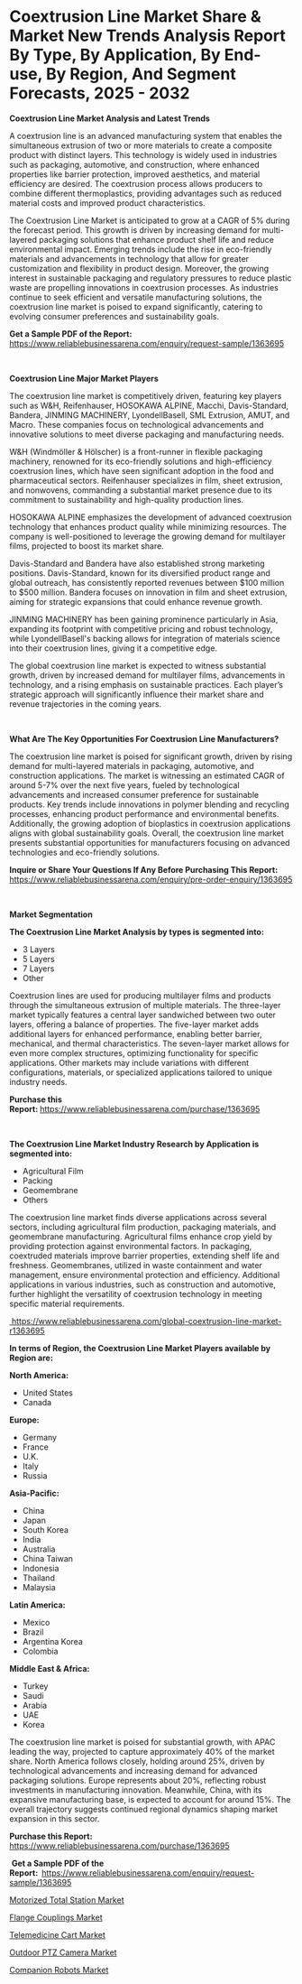 <p><h1>Coextrusion Line Market Share & Market New Trends Analysis Report By Type, By Application, By End-use, By Region, And Segment Forecasts, 2025 - 2032</h1></p><p><strong>Coextrusion Line Market Analysis and Latest Trends</strong></p>
<p><p>A coextrusion line is an advanced manufacturing system that enables the simultaneous extrusion of two or more materials to create a composite product with distinct layers. This technology is widely used in industries such as packaging, automotive, and construction, where enhanced properties like barrier protection, improved aesthetics, and material efficiency are desired. The coextrusion process allows producers to combine different thermoplastics, providing advantages such as reduced material costs and improved product characteristics.</p><p>The Coextrusion Line Market is anticipated to grow at a CAGR of 5% during the forecast period. This growth is driven by increasing demand for multi-layered packaging solutions that enhance product shelf life and reduce environmental impact. Emerging trends include the rise in eco-friendly materials and advancements in technology that allow for greater customization and flexibility in product design. Moreover, the growing interest in sustainable packaging and regulatory pressures to reduce plastic waste are propelling innovations in coextrusion processes. As industries continue to seek efficient and versatile manufacturing solutions, the coextrusion line market is poised to expand significantly, catering to evolving consumer preferences and sustainability goals.</p></p>
<p><strong>Get a Sample PDF of the Report:&nbsp;</strong> <a href="https://www.reliablebusinessarena.com/enquiry/request-sample/1363695?utm_campaign=2198&utm_medium=2&utm_source=Github&utm_content=ia&utm_term=28022025&utm_id=coextrusion-line">https://www.reliablebusinessarena.com/enquiry/request-sample/1363695</a></p>
<p>&nbsp;</p>
<p><strong>Coextrusion Line Major Market Players</strong></p>
<p><p>The coextrusion line market is competitively driven, featuring key players such as W&H, Reifenhauser, HOSOKAWA ALPINE, Macchi, Davis-Standard, Bandera, JINMING MACHINERY, LyondellBasell, SML Extrusion, AMUT, and Macro. These companies focus on technological advancements and innovative solutions to meet diverse packaging and manufacturing needs.</p><p>W&H (Windmöller & Hölscher) is a front-runner in flexible packaging machinery, renowned for its eco-friendly solutions and high-efficiency coextrusion lines, which have seen significant adoption in the food and pharmaceutical sectors. Reifenhauser specializes in film, sheet extrusion, and nonwovens, commanding a substantial market presence due to its commitment to sustainability and high-quality production lines.</p><p>HOSOKAWA ALPINE emphasizes the development of advanced coextrusion technology that enhances product quality while minimizing resources. The company is well-positioned to leverage the growing demand for multilayer films, projected to boost its market share.</p><p>Davis-Standard and Bandera have also established strong marketing positions. Davis-Standard, known for its diversified product range and global outreach, has consistently reported revenues between $100 million to $500 million. Bandera focuses on innovation in film and sheet extrusion, aiming for strategic expansions that could enhance revenue growth.</p><p>JINMING MACHINERY has been gaining prominence particularly in Asia, expanding its footprint with competitive pricing and robust technology, while LyondellBasell's backing allows for integration of materials science into their coextrusion lines, giving it a competitive edge.</p><p>The global coextrusion line market is expected to witness substantial growth, driven by increased demand for multilayer films, advancements in technology, and a rising emphasis on sustainable practices. Each player’s strategic approach will significantly influence their market share and revenue trajectories in the coming years.</p></p>
<p>&nbsp;</p>
<p><strong>What Are The Key Opportunities For Coextrusion Line Manufacturers?</strong></p>
<p><p>The coextrusion line market is poised for significant growth, driven by rising demand for multi-layered materials in packaging, automotive, and construction applications. The market is witnessing an estimated CAGR of around 5-7% over the next five years, fueled by technological advancements and increased consumer preference for sustainable products. Key trends include innovations in polymer blending and recycling processes, enhancing product performance and environmental benefits. Additionally, the growing adoption of bioplastics in coextrusion applications aligns with global sustainability goals. Overall, the coextrusion line market presents substantial opportunities for manufacturers focusing on advanced technologies and eco-friendly solutions.</p></p>
<p><strong>Inquire or Share Your Questions If Any Before Purchasing This Report:</strong> <a href="https://www.reliablebusinessarena.com/enquiry/pre-order-enquiry/1363695?utm_campaign=2198&utm_medium=2&utm_source=Github&utm_content=ia&utm_term=28022025&utm_id=coextrusion-line">https://www.reliablebusinessarena.com/enquiry/pre-order-enquiry/1363695</a></p>
<p>&nbsp;</p>
<p><strong>Market Segmentation</strong></p>
<p><strong>The Coextrusion Line Market Analysis by types is segmented into:</strong></p>
<p><ul><li>3 Layers</li><li>5 Layers</li><li>7 Layers</li><li>Other</li></ul></p>
<p><p>Coextrusion lines are used for producing multilayer films and products through the simultaneous extrusion of multiple materials. The three-layer market typically features a central layer sandwiched between two outer layers, offering a balance of properties. The five-layer market adds additional layers for enhanced performance, enabling better barrier, mechanical, and thermal characteristics. The seven-layer market allows for even more complex structures, optimizing functionality for specific applications. Other markets may include variations with different configurations, materials, or specialized applications tailored to unique industry needs.</p></p>
<p><strong>Purchase this Report:&nbsp;</strong><a href="https://www.reliablebusinessarena.com/purchase/1363695?utm_campaign=2198&utm_medium=2&utm_source=Github&utm_content=ia&utm_term=28022025&utm_id=coextrusion-line">https://www.reliablebusinessarena.com/purchase/1363695</a></p>
<p>&nbsp;</p>
<p><strong>The Coextrusion Line Market Industry Research by Application is segmented into:</strong></p>
<p><ul><li>Agricultural Film</li><li>Packing</li><li>Geomembrane</li><li>Others</li></ul></p>
<p><p>The coextrusion line market finds diverse applications across several sectors, including agricultural film production, packaging materials, and geomembrane manufacturing. Agricultural films enhance crop yield by providing protection against environmental factors. In packaging, coextruded materials improve barrier properties, extending shelf life and freshness. Geomembranes, utilized in waste containment and water management, ensure environmental protection and efficiency. Additional applications in various industries, such as construction and automotive, further highlight the versatility of coextrusion technology in meeting specific material requirements.</p></p>
<p><a href="https://www.reliablebusinessarena.com/global-coextrusion-line-market-r1363695?utm_campaign=2198&utm_medium=2&utm_source=Github&utm_content=ia&utm_term=28022025&utm_id=coextrusion-line">&nbsp;https://www.reliablebusinessarena.com/global-coextrusion-line-market-r1363695</a></p>
<p><strong>In terms of Region, the Coextrusion Line Market Players available by Region are:</strong></p>
<p>
    <p> <strong> North America: </strong>
        <ul>
            <li>United States</li>
            <li>Canada</li>
        </ul>
        </p> 
    <p> <strong> Europe: </strong>
        <ul>
            <li>Germany</li>
            <li>France</li>
            <li>U.K.</li>
            <li>Italy</li>
            <li>Russia</li>
        </ul>
        </p> 
    <p> <strong> Asia-Pacific: </strong>
        <ul>
            <li>China</li>
            <li>Japan</li>
            <li>South Korea</li>
            <li>India</li>
            <li>Australia</li>
            <li>China Taiwan</li>
            <li>Indonesia</li>
            <li>Thailand</li>
            <li>Malaysia</li>
        </ul>
        </p> 
    <p> <strong> Latin America: </strong>
        <ul>
            <li>Mexico</li>
            <li>Brazil</li>
            <li>Argentina Korea</li>
            <li>Colombia</li>
        </ul>
        </p> 
    <p> <strong> Middle East & Africa: </strong>
        <ul>
            <li>Turkey</li>
            <li>Saudi</li>
            <li>Arabia</li>
            <li>UAE</li>
            <li>Korea</li>
        </ul>
    </p>
    </p>
<p><p>The coextrusion line market is poised for substantial growth, with APAC leading the way, projected to capture approximately 40% of the market share. North America follows closely, holding around 25%, driven by technological advancements and increasing demand for advanced packaging solutions. Europe represents about 20%, reflecting robust investments in manufacturing innovation. Meanwhile, China, with its expansive manufacturing base, is expected to account for around 15%. The overall trajectory suggests continued regional dynamics shaping market expansion in this sector.</p></p>
<p><strong>Purchase this Report: </strong><a href="https://www.reliablebusinessarena.com/purchase/1363695?utm_campaign=2198&utm_medium=2&utm_source=Github&utm_content=ia&utm_term=28022025&utm_id=coextrusion-line">https://www.reliablebusinessarena.com/purchase/1363695</a></p>
<p>&nbsp;<strong>Get a Sample PDF of the Report:&nbsp;&nbsp;</strong><a href="https://www.reliablebusinessarena.com/enquiry/request-sample/1363695?utm_campaign=2198&utm_medium=2&utm_source=Github&utm_content=ia&utm_term=28022025&utm_id=coextrusion-line">https://www.reliablebusinessarena.com/enquiry/request-sample/1363695</a></p>
<p><strong></strong></p>
<p><p><a href="https://github.com/shpirttangim48/Market-Research-Report-List-1/blob/main/motorized-total-station-market.md?utm_campaign=2198&utm_medium=2&utm_source=Github&utm_content=ia&utm_term=28022025&utm_id=coextrusion-line">Motorized Total Station Market</a></p><p><a href="https://github.com/betargaddevv/Market-Research-Report-List-1/blob/main/flange-couplings-market.md?utm_campaign=2198&utm_medium=2&utm_source=Github&utm_content=ia&utm_term=28022025&utm_id=coextrusion-line">Flange Couplings Market</a></p><p><a href="https://github.com/lugnabirue/Market-Research-Report-List-1/blob/main/telemedicine-cart-market.md?utm_campaign=2198&utm_medium=2&utm_source=Github&utm_content=ia&utm_term=28022025&utm_id=coextrusion-line">Telemedicine Cart Market</a></p><p><a href="https://github.com/gakpasulgun/Market-Research-Report-List-1/blob/main/outdoor-ptz-camera-market.md?utm_campaign=2198&utm_medium=2&utm_source=Github&utm_content=ia&utm_term=28022025&utm_id=coextrusion-line">Outdoor PTZ Camera Market</a></p><p><a href="https://github.com/braisykhwezi/Market-Research-Report-List-1/blob/main/companion-robots-market.md?utm_campaign=2198&utm_medium=2&utm_source=Github&utm_content=ia&utm_term=28022025&utm_id=coextrusion-line">Companion Robots Market</a></p></p>